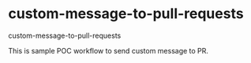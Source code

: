 # custom-message-to-pull-requests
custom-message-to-pull-requests

This is sample POC workflow to send custom message to PR.
